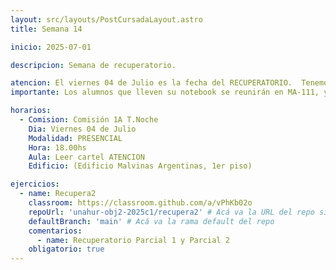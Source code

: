 ```yaml
---
layout: src/layouts/PostCursadaLayout.astro
title: Semana 14

inicio: 2025-07-01

descripcion: Semana de recuperatorio.

atencion: El viernes 04 de Julio es la fecha del RECUPERATORIO.  Tenemos asignadas las aulas MA-111 Y MA-112. Los que quieran pueden traer sus computadoras personales.
importante: Los alumnos que lleven su notebook se reunirán en MA-111, y el resto de los alumnos en MA-112.

horarios:
  - Comision: Comisión 1A T.Noche
    Dia: Viernes 04 de Julio
    Modalidad: PRESENCIAL
    Hora: 18.00hs
    Aula: Leer cartel ATENCION
    Edificio: (Edificio Malvinas Argentinas, 1er piso)

ejercicios:
  - name: Recupera2
    classroom: https://classroom.github.com/a/vPhKb02o
    repoUrl: 'unahur-obj2-2025c1/recupera2' # Acá va la URL del repo sin el "https://github.com/"
    defaultBranch: 'main' # Acá va la rama default del repo
    comentarios:
      - name: Recuperatorio Parcial 1 y Parcial 2
    obligatorio: true
---
```

